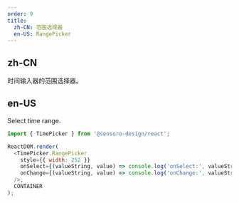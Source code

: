 ```yaml
---
order: 9
title:
  zh-CN: 范围选择器
  en-US: RangePicker
---
```


## zh-CN

时间输入器的范围选择器。

## en-US

Select time range.

```js
import { TimePicker } from '@sensoro-design/react';

ReactDOM.render(
  <TimePicker.RangePicker
    style={{ width: 252 }}
    onSelect={(valueString, value) => console.log('onSelect:', valueString, value)}
    onChange={(valueString, value) => console.log('onChange:', valueString, value)}
  />,
  CONTAINER
);
```
